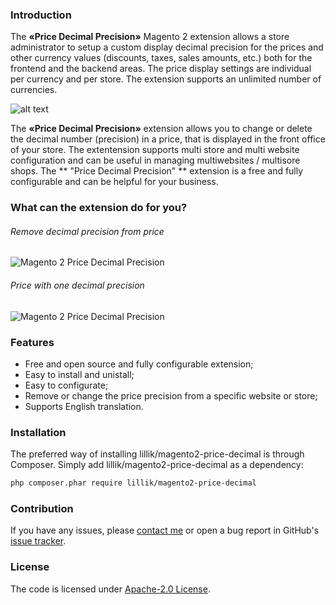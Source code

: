 
### Introduction
The **«Price Decimal Precision»** Magento 2 extension allows a store administrator to setup a custom display decimal precision for the prices and other currency values (discounts, taxes, sales amounts, etc.) both for the frontend and the backend areas.
The price display settings are individual per currency and per store.
The extension supports an unlimited number of currencies.

![alt text](http://res.cloudinary.com/dho2b9ukb/image/upload/v1506373635/general_config_mt9vi8.png "Magento 2 Price Decimal Precision")

The **«Price Decimal Precision»** extension allows you to change or delete the decimal number (precision) in a price, that is displayed in the front office of your store. The extentension supports multi store and multi website configuration and can be useful in managing multiwebsites / multisore shops. The ** "Price Decimal Precision" ** extension is a free and fully configurable and  can be helpful for your business.

### What can the extension do for you?
###### Remove decimal precision from price
![](http://res.cloudinary.com/dho2b9ukb/image/upload/v1506373660/scren1-1_xcpn8p.png "Magento 2 Price Decimal Precision")
###### Price with one decimal precision
![](http://res.cloudinary.com/dho2b9ukb/image/upload/v1506373661/scren2-1_ahawtd.png "Magento 2 Price Decimal Precision")

### Features
- Free and open source and fully configurable extension;
- Easy to install and unistall;
- Easy to configurate;
- Remove or change the price precision from a specific website or store;
- Supports English translation.

### Installation
The preferred way of installing lillik/magento2-price-decimal is through Composer. Simply add lillik/magento2-price-decimal as a dependency:

```bash
php composer.phar require lillik/magento2-price-decimal
```
### Contribution
If you have any issues, please [contact me](https://twitter.com/clipro) or open a bug report in GitHub's [issue tracker](https://github.com/lillik/magento2-price-decimal/issues).

### License
The code is licensed under [Apache-2.0 License](https://www.apache.org/licenses/LICENSE-2.0).
